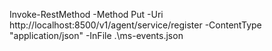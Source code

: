 Invoke-RestMethod -Method Put -Uri http://localhost:8500/v1/agent/service/register -ContentType "application/json" -InFile .\ms-events.json
